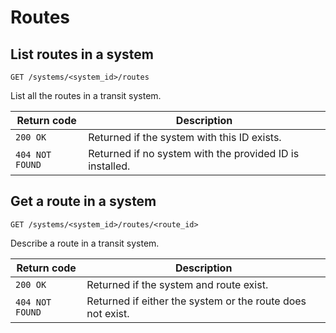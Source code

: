 
# Routes

## List routes in a system

`GET /systems/<system_id>/routes`


List all the routes in a transit system.

Return code     | Description
----------------|-------------
`200 OK`        | Returned if the system with this ID exists.
`404 NOT FOUND` | Returned if no system with the provided ID is installed.

## Get a route in a system

`GET /systems/<system_id>/routes/<route_id>`


Describe a route in a transit system.

Return code         | Description
--------------------|-------------
`200 OK`            | Returned if the system and route exist.
`404 NOT FOUND`     | Returned if either the system or the route does not exist.
